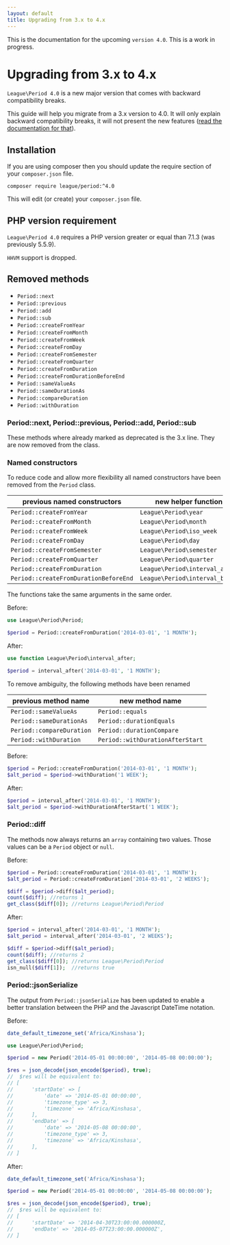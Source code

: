 ```yaml
---
layout: default
title: Upgrading from 3.x to 4.x
---
```


<p class="message-notice">This is the documentation for the upcoming <code>version 4.0</code>. This is a work in progress.</p>

# Upgrading from 3.x to 4.x

`League\Period 4.0` is a new major version that comes with backward compatibility breaks.

This guide will help you migrate from a 3.x version to 4.0. It will only explain backward compatibility breaks, it will not present the new features ([read the documentation for that](/4.0/)).

## Installation

If you are using composer then you should update the require section of your `composer.json` file.

~~~
composer require league/period:^4.0
~~~

This will edit (or create) your `composer.json` file.

## PHP version requirement

`League\Period 4.0` requires a PHP version greater or equal than 7.1.3 (was previously 5.5.9).

<p class="message-warning"><code>HHVM</code> support is dropped.</p>

## Removed methods

- `Period::next`
- `Period::previous`
- `Period::add`
- `Period::sub`
- `Period::createFromYear`
- `Period::createFromMonth`
- `Period::createFromWeek`
- `Period::createFromDay`
- `Period::createFromSemester`
- `Period::createFromQuarter`
- `Period::createFromDuration`
- `Period::createFromDurationBeforeEnd`
- `Period::sameValueAs`
- `Period::sameDurationAs`
- `Period::compareDuration`
- `Period::withDuration`

### Period::next, Period::previous, Period::add, Period::sub

These methods where already marked as deprecated is the 3.x line. They are now removed from the class.

### Named constructors

To reduce code and allow more flexibility all named constructors have been removed from the `Period` class.

| previous named constructors           |  new helper functions           |
| ------------------------------------- | ------------------------------- |
| `Period::createFromYear`              | `League\Period\year`            |
| `Period::createFromMonth`             | `League\Period\month`           |
| `Period::createFromWeek`              | `League\Period\iso_week`        |
| `Period::createFromDay`               | `League\Period\day`             |
| `Period::createFromSemester`          | `League\Period\semester`        |
| `Period::createFromQuarter`           | `League\Period\quarter`         |
| `Period::createFromDuration`          | `League\Period\interval_after`  |
| `Period::createFromDurationBeforeEnd` | `League\Period\interval_before` |

The functions take the same arguments in the same order.

Before:

~~~php
use League\Period\Period;

$period = Period::createFromDuration('2014-03-01', '1 MONTH');
~~~

After:

~~~php
use function League\Period\interval_after;

$period = interval_after('2014-03-01', '1 MONTH');
~~~

To remove ambiguity, the following methods have been renamed

| previous method name          |  new method name                 |
| ----------------------------- | -------------------------------- |
| `Period::sameValueAs`         | `Period::equals`                 |
| `Period::sameDurationAs`      | `Period::durationEquals`         |
| `Period::compareDuration`     | `Period::durationCompare`        |
| `Period::withDuration`        | `Period::withDurationAfterStart` |

Before:

~~~php
$period = Period::createFromDuration('2014-03-01', '1 MONTH');
$alt_period = $period->withDuration('1 WEEK');
~~~

After:

~~~php
$period = interval_after('2014-03-01', '1 MONTH');
$alt_period = $period->withDurationAfterStart('1 WEEK');
~~~

### Period::diff

The methods now always returns an `array` containing two values. Those values can be a `Period` object or `null`.

Before:

~~~php
$period = Period::createFromDuration('2014-03-01', '1 MONTH');
$alt_period = Period::createFromDuration('2014-03-01', '2 WEEKS');

$diff = $period->diff($alt_period);
count($diff); //returns 1
get_class($diff[0]); //returns League\Period\Period
~~~

After:

~~~php
$period = interval_after('2014-03-01', '1 MONTH');
$alt_period = interval_after('2014-03-01', '2 WEEKS');

$diff = $period->diff($alt_period);
count($diff); //returns 2
get_class($diff[0]); //returns League\Period\Period
isn_null($diff[1]);  //returns true
~~~

### Period::jsonSerialize

The output from `Period::jsonSerialize` has been updated to enable a better translation between the PHP and the Javascript DateTime notation.

Before:

~~~php
date_default_timezone_set('Africa/Kinshasa');

use League\Period\Period;

$period = new Period('2014-05-01 00:00:00', '2014-05-08 00:00:00');

$res = json_decode(json_encode($period), true);
//  $res will be equivalent to:
// [
//      'startDate' => [
//          'date' => '2014-05-01 00:00:00',
//          'timezone_type' => 3,
//          'timezone' => 'Africa/Kinshasa',
//      ],
//      'endDate' => [
//          'date' => '2014-05-08 00:00:00',
//          'timezone_type' => 3,
//          'timezone' => 'Africa/Kinshasa',
//      ],
// ]
~~~

After:

~~~php
date_default_timezone_set('Africa/Kinshasa');

$period = new Period('2014-05-01 00:00:00', '2014-05-08 00:00:00');

$res = json_decode(json_encode($period), true);
//  $res will be equivalent to:
// [
//      'startDate' => '2014-04-30T23:00:00.000000Z,
//      'endDate' => '2014-05-07T23:00:00.000000Z',
// ]
~~~